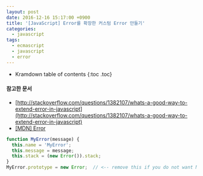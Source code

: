 ```yaml
---
layout: post
date: 2016-12-16 15:17:00 +0900
title: '[JavaScript] Error를 확장한 커스텀 Error 만들기'
categories:
  - javascript
tags:
  - ecmascript
  - javascript
  - error
---
```


* Kramdown table of contents
{:toc .toc}

#### 참고한 문서

- [http://stackoverflow.com/questions/1382107/whats-a-good-way-to-extend-error-in-javascript](http://stackoverflow.com/questions/1382107/whats-a-good-way-to-extend-error-in-javascript)
- [\[MDN\] Error](https://developer.mozilla.org/en-US/docs/Web/JavaScript/Reference/Global_Objects/Error)

```js
function MyError(message) {
  this.name = 'MyError';
  this.message = message;
  this.stack = (new Error()).stack;
}
MyError.prototype = new Error;  // <-- remove this if you do not want MyError to be instanceof Error
```
